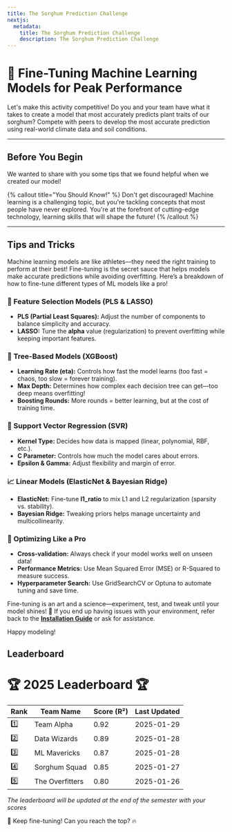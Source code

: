 ```yaml
---
title: The Sorghum Prediction Challenge
nextjs:
  metadata:
    title: The Sorghum Prediction Challenge
    description: The Sorghum Prediction Challenge
---
```


# 🚀 Fine-Tuning Machine Learning Models for Peak Performance

Let's make this activity competitive! Do you and your team have what it takes to create a model that most accurately predicts plant traits of our sorghum? Compete with peers to develop the most accurate prediction using real-world climate data and soil conditions.

---

## Before You Begin

We wanted to share with you some tips that we found helpful when we created our model!

{% callout title="You Should Know!" %}
Don't get discouraged! Machine learning is a challenging topic, but you're tackling concepts that most people have never explored. You're at the forefront of cutting-edge technology, learning skills that will shape the future!
{% /callout %}

---

## Tips and Tricks

Machine learning models are like athletes—they need the right training to perform at their best! Fine-tuning is the secret sauce that helps models make accurate predictions while avoiding overfitting. Here’s a breakdown of how to fine-tune different types of ML models like a pro!

### 🎯 Feature Selection Models (PLS & LASSO)

- **PLS (Partial Least Squares):** Adjust the number of components to balance simplicity and accuracy.
- **LASSO:** Tune the **alpha** value (regularization) to prevent overfitting while keeping important features.

### 🌳 Tree-Based Models (XGBoost)

- **Learning Rate (eta):** Controls how fast the model learns (too fast = chaos, too slow = forever training).
- **Max Depth:** Determines how complex each decision tree can get—too deep means overfitting!
- **Boosting Rounds:** More rounds = better learning, but at the cost of training time.

### 🤖 Support Vector Regression (SVR)

- **Kernel Type:** Decides how data is mapped (linear, polynomial, RBF, etc.).
- **C Parameter:** Controls how much the model cares about errors.
- **Epsilon & Gamma:** Adjust flexibility and margin of error.

### 📈 Linear Models (ElasticNet & Bayesian Ridge)

- **ElasticNet:** Fine-tune **l1_ratio** to mix L1 and L2 regularization (sparsity vs. stability).
- **Bayesian Ridge:** Tweaking priors helps manage uncertainty and multicollinearity.

### 💪 Optimizing Like a Pro

- **Cross-validation:** Always check if your model works well on unseen data!
- **Performance Metrics:** Use Mean Squared Error (MSE) or R-Squared to measure success.
- **Hyperparameter Search:** Use GridSearchCV or Optuna to automate tuning and save time.

Fine-tuning is an art and a science—experiment, test, and tweak until your model shines! 🌟 If you end up having issues with your environment, refer back to the [**Installation Guide**](/docs/installation) or ask for assistance.

Happy modeling!

## Leaderboard

# 🏆 2025 Leaderboard 🏆

| Rank | Team Name       | Score (R²) | Last Updated |
| ---- | --------------- | ---------- | ------------ |
| 1️⃣   | Team Alpha      | 0.92       | 2025-01-29   |
| 2️⃣   | Data Wizards    | 0.89       | 2025-01-28   |
| 3️⃣   | ML Mavericks    | 0.87       | 2025-01-28   |
| 4️⃣   | Sorghum Squad   | 0.85       | 2025-01-27   |
| 5️⃣   | The Overfitters | 0.80       | 2025-01-26   |

_The leaderboard will be updated at the end of the semester with your scores_

🚀 Keep fine-tuning! Can you reach the top? 🔥
